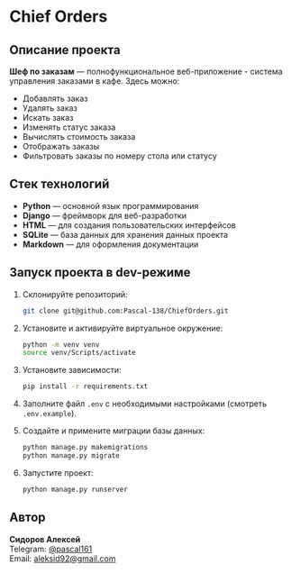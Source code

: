 # Chief Orders

## Описание проекта
**Шеф по заказам** — полнофункциональное веб-приложение - система управления заказами в кафе. Здесь можно:
- Добавлять заказ
- Удалять заказ
- Искать заказ
- Изменять статус заказа
- Вычислять стоимость заказа
- Отображать заказы
- Фильтровать заказы по номеру стола или статусу

## Стек технологий
- **Python** — основной язык программирования
- **Django** — фреймворк для веб-разработки
- **HTML** — для создания пользовательских интерфейсов
- **SQLite** — база данных для хранения данных проекта
- **Markdown** — для оформления документации


## Запуск проекта в dev-режиме
1. Склонируйте репозиторий:
    ```bash
    git clone git@github.com:Pascal-138/ChiefOrders.git
    ```
2. Установите и активируйте виртуальное окружение:
    ```bash
    python -m venv venv
    source venv/Scripts/activate
    ```
3. Установите зависимости:
    ```bash
    pip install -r requirements.txt
    ```
4. Заполните файл `.env` с необходимыми настройками (смотреть `.env.example`).

5. Создайте и примените миграции базы данных:
    ```bash
    python manage.py makemigrations
    python manage.py migrate
    ```
6. Запустите проект:
    ```bash
    python manage.py runserver
    ```

## Автор
**Сидоров Алексей**  
Telegram: [@pascal161](https://t.me/pascal161)  
Email: [aleksid92@gmail.com](mailto:aleksid92@gmail.com)